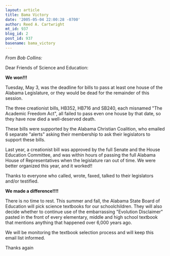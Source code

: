 ```yaml
---
layout: article
title: Bama Victory
date: '2005-05-04 22:00:28 -0700'
author: Reed A. Cartwright
mt_id: 937
blog_id: 2
post_id: 937
basename: bama_victory
---
```

_From Bob Collins:_

Dear Friends of Science and Education:

**We won!!!**

Tuesday, May 3, was the deadline for bills to pass at least one house of the Alabama Legislature, or they would be dead for the remainder of this session. 

The three creationist bills, HB352, HB716 and SB240, each misnamed "The Academic Freedom Act", all failed to pass even one house by that date, so they have now died a well-deserved death. 

These bills were supported by the Alabama Christian Coalition, who emailed 6 separate "alerts" asking their membership to ask their legislators to support these bills. 

Last year, a creationist bill was approved by the full Senate and the House Education Committee, and was within hours of passing the full Alabama House of Representatives when the legislature ran out of time. We were better organized this year, and it worked!!

Thanks to everyone who called, wrote, faxed, talked to their legislators and/or testified. 

**We made a difference!!!!**

There is no time to rest. This summer and fall, the Alabama State Board of Education will pick science textbooks for our schoolchildren. They will also decide whether to continue use of the embarrassing "Evolution Disclaimer" pasted in the front of every elementary, middle and high school textbook that mentions anything that happened over 6,000 years ago. 

We will be monitoring the textbook selection process and will keep this email list informed.

Thanks again
